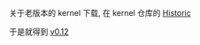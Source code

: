 

关于老版本的 kernel 下载, 在 kernel 仓库的 [Historic](https://mirrors.edge.kernel.org/pub/linux/kernel/Historic/)


于是就得到 [v0.12](https://mirrors.edge.kernel.org/pub/linux/kernel/Historic/old-versions/linux-0.12.tar.gz) 

